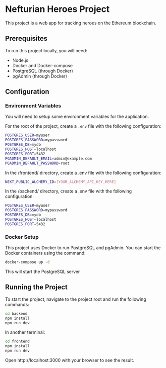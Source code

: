 # Nefturian Heroes Project

This project is a web app for tracking heroes on the Ethereum blockchain.

## Prerequisites

To run this project locally, you will need:

- Node.js
- Docker and Docker-compose
- PostgreSQL (through Docker)
- pgAdmin (through Docker)

## Configuration

### Environment Variables

You will need to setup some environment variables for the application.

For the root of the project, create a `.env` file with the following configuration:

```bash
POSTGRES_USER=myuser
POSTGRES_PASSWORD=mypassword
POSTGRES_DB=mydb
POSTGRES_HOST=localhost
POSTGRES_PORT=5432
PGADMIN_DEFAULT_EMAIL=admin@example.com
PGADMIN_DEFAULT_PASSWORD=root
```

In the /frontend/ directory, create a .env file with the following configuration:
```bash
NEXT_PUBLIC_ALCHEMY_ID=[YOUR_ALCHEMY_API_KEY_HERE]
```

In the /backend/ directory, create a .env file with the following configuration:
```bash
POSTGRES_USER=myuser
POSTGRES_PASSWORD=mypassword
POSTGRES_DB=mydb
POSTGRES_HOST=localhost
POSTGRES_PORT=5432
```

### Docker Setup
This project uses Docker to run PostgreSQL and pgAdmin. You can start the Docker containers using the command:
```bash
docker-compose up -d
```

This will start the PostgreSQL server

## Running the Project
To start the project, navigate to the project root and run the following commands:
```bash
cd backend
npm install
npm run dev
```

In another terminal:
```bash
cd frontend
npm install
npm run dev
```

Open http://localhost:3000 with your browser to see the result.





